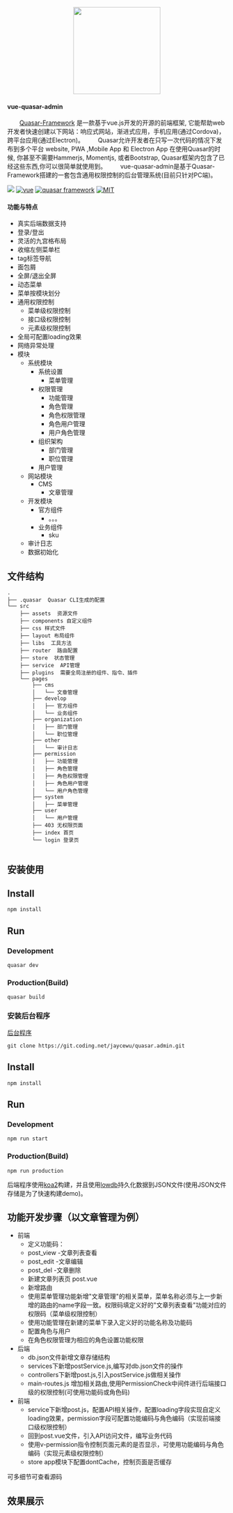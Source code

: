 <p align="center">
    <a href="https://quasar-framework.org">
        <img width="200" src="https://quasar-framework.org/images/logo/xxhdpi.png">
    </a>
</p>

#### vue-quasar-admin
&emsp;&emsp;[Quasar-Framework](https://quasar-framework.org/) 是一款基于vue.js开发的开源的前端框架, 它能帮助web开发者快速创建以下网站：响应式网站，渐进式应用，手机应用(通过Cordova)，跨平台应用(通过Electron)。
&emsp;&emsp;Quasar允许开发者在只写一次代码的情况下发布到多个平台 website, PWA ,Mobile App 和 Electron App 在使用Quasar的时候, 你甚至不需要Hammerjs, Momentjs, 或者Bootstrap, Quasar框架内包含了已经这些东西,你可以很简单就使用到。
&emsp;&emsp;vue-quasar-admin是基于Quasar-Framework搭建的一套包含通用权限控制的后台管理系统(目前只针对PC端)。

[![](https://ci.appveyor.com/api/projects/status/github/gruntjs/grunt?branch=master&svg=true)]()
[![vue](https://img.shields.io/badge/vue-2.5.16-brightgreen.svg)](https://github.com/vuejs/vue)
[![quasar framework](https://img.shields.io/badge/quasar-0.15.14-brightgreen.svg)](https://quasar-framework.org/)
[![MIT](https://img.shields.io/badge/license-MIT-brightgreen.svg)]()

#### 功能与特点

- 真实后端数据支持
- 登录/登出
- 灵活的九宫格布局
- 收缩左侧菜单栏
- tag标签导航
- 面包屑
- 全屏/退出全屏
- 动态菜单
- 菜单按模块划分
- 通用权限控制
    - 菜单级权限控制
    - 接口级权限控制
    - 元素级权限控制
- 全局可配置loading效果
- 网络异常处理
- 模块
    - 系统模块
        - 系统设置
            - 菜单管理
        - 权限管理
            - 功能管理
            - 角色管理
            - 角色权限管理
            - 角色用户管理
            - 用户角色管理
        - 组织架构
            - 部门管理
            - 职位管理
        - 用户管理 
    - 网站模块
        - CMS
            - 文章管理
    - 开发模块
        - 官方组件
            - 。。。
        - 业务组件
            - sku
    - 审计日志
    - 数据初始化

## 文件结构
```shell
.
├── .quasar  Quasar CLI生成的配置
└── src
    ├── assets  资源文件
    ├── components 自定义组件
    ├── css 样式文件
    ├── layout 布局组件
    ├── libs  工具方法
    ├── router  路由配置
    ├── store  状态管理
    ├── service  API管理
    ├── plugins  需要全局注册的组件、指令、插件
    └── pages
        ├── cms 
        │   └── 文章管理
        ├── develop
        │   ├── 官方组件
        │   └── 业务组件
        ├── organization
        │   ├── 部门管理
        │   └── 职位管理
        ├── other
        │   └── 审计日志
        ├── permission
        │   ├── 功能管理
        │   ├── 角色管理
        │   ├── 角色权限管理 
        │   ├── 角色用户管理
        │   └── 用户角色管理
        ├── system  
        │   ├── 菜单管理
        ├── user  
        │   └── 用户管理
        ├── 403 无权限页面
        ├── index 首页
        └── login 登录页
        
```

## 安装使用

## Install
```bush
npm install
```
## Run
### Development
```bush
quasar dev
```
### Production(Build)
```bush
quasar build
```

### 安装后台程序


[后台程序](https://coding.net/u/jaycewu/p/quasar.admin/git?public=true)

```bush
git clone https://git.coding.net/jaycewu/quasar.admin.git
```

## Install
```bush
npm install
```
## Run
### Development
```bush
npm run start
```
### Production(Build)
```bush
npm run production
```
后端程序使用[koa2](https://github.com/koajs/koa)构建，并且使用[lowdb](https://github.com/typicode/lowdb)持久化数据到JSON文件(使用JSON文件存储是为了快速构建demo)。

## 功能开发步骤（以文章管理为例）
- 前端
    - 定义功能码：
    - post_view  -文章列表查看
    - post_edit -文章编辑
    - post_del  -文章删除
    - 新建文章列表页  post.vue
    - 新增路由
    - 使用菜单管理功能新增"文章管理"的相关菜单，菜单名称必须与上一步新增的路由的name字段一致。权限码填定义好的"文章列表查看"功能对应的权限码（菜单级权限控制）
    - 使用功能管理在新建的菜单下录入定义好的功能名称及功能码
    - 配置角色与用户
    - 在角色权限管理为相应的角色设置功能权限
- 后端
    - db.json文件新增文章存储结构
    - services下新增postService.js,编写对db.json文件的操作
    - controllers下新增post.js,引入postService.js做相关操作
    - main-routes.js 增加相关路由,使用PermissionCheck中间件进行后端接口级的权限控制(可使用功能码或角色码)
- 前端
    - service下新增post.js，配置API相关操作，配置loading字段实现自定义loading效果，permission字段可配置功能编码与角色编码（实现前端接口级权限控制）
    - 回到post.vue文件，引入API访问文件，编写业务代码
    - 使用v-permission指令控制页面元素的是否显示，可使用功能编码与角色编码（实现元素级权限控制）
    - store app模块下配置dontCache，控制页面是否缓存
    
可多细节可查看源码

## 效果展示


